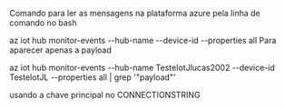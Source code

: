Comando para ler as mensagens na plataforma azure pela linha de comando no bash

az iot hub monitor-events --hub-name --device-id --properties all
Para aparecer apenas a payload

az iot hub monitor-events --hub-name TesteIotJlucas2002 --device-id TesteIotJL --properties all | grep '"payload"'

usando a chave principal no CONNECTIONSTRING